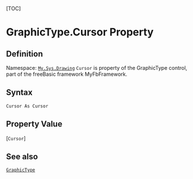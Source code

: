 [TOC]
# GraphicType.Cursor Property

## Definition
Namespace: [`My.Sys.Drawing`](My.Sys.Drawing.md)
`Cursor` is property of the GraphicType control, part of the freeBasic framework MyFbFramework.
## Syntax
```freeBasic
Cursor As Cursor
```
## Property Value
[`Cursor`]
## See also
[`GraphicType`](GraphicType.md)
